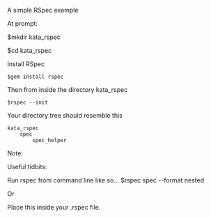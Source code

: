 A simple RSpec example

At prompt:

$mkdir kata_rspec

$cd kata_rspec

Install RSpec

    $gem install rspec
    
Then from inside the directory kata_rspec
    
    $rspec --init

Your directory tree should resemble this

    kata_rspec
        spec
            spec_helper




Note:

Useful tidbits:

Run rspec from command line like so...
$rspec spec --format nested

Or 

Place this inside your .rspec file.
